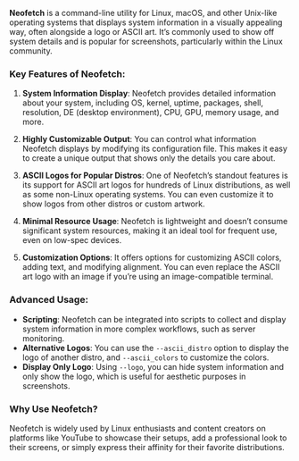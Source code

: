 **Neofetch** is a command-line utility for Linux, macOS, and other Unix-like operating systems that displays system information in a visually appealing way, often alongside a logo or ASCII art. It’s commonly used to show off system details and is popular for screenshots, particularly within the Linux community.

### Key Features of Neofetch:
1. **System Information Display**: Neofetch provides detailed information about your system, including OS, kernel, uptime, packages, shell, resolution, DE (desktop environment), CPU, GPU, memory usage, and more.

2. **Highly Customizable Output**: You can control what information Neofetch displays by modifying its configuration file. This makes it easy to create a unique output that shows only the details you care about.

3. **ASCII Logos for Popular Distros**: One of Neofetch’s standout features is its support for ASCII art logos for hundreds of Linux distributions, as well as some non-Linux operating systems. You can even customize it to show logos from other distros or custom artwork.

4. **Minimal Resource Usage**: Neofetch is lightweight and doesn’t consume significant system resources, making it an ideal tool for frequent use, even on low-spec devices.

5. **Customization Options**: It offers options for customizing ASCII colors, adding text, and modifying alignment. You can even replace the ASCII art logo with an image if you’re using an image-compatible terminal.

### Advanced Usage:
- **Scripting**: Neofetch can be integrated into scripts to collect and display system information in more complex workflows, such as server monitoring.
- **Alternative Logos**: You can use the `--ascii_distro` option to display the logo of another distro, and `--ascii_colors` to customize the colors.
- **Display Only Logo**: Using `--logo`, you can hide system information and only show the logo, which is useful for aesthetic purposes in screenshots.

### Why Use Neofetch?
Neofetch is widely used by Linux enthusiasts and content creators on platforms like YouTube to showcase their setups, add a professional look to their screens, or simply express their affinity for their favorite distributions.


